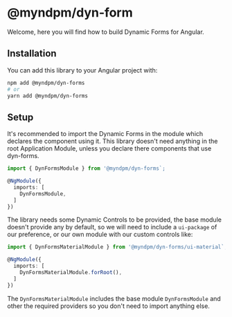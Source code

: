 # @myndpm/dyn-form

Welcome, here you will find how to build Dynamic Forms for Angular.

## Installation

You can add this library to your Angular project with:

```bash
npm add @myndpm/dyn-forms
# or
yarn add @myndpm/dyn-forms
```

## Setup

It's recommended to import the Dynamic Forms
in the module which declares the component using it.
This library doesn't need anything in the root Application Module,
unless you declare there components that use dyn-forms.

```typescript
import { DynFormsModule } from '@myndpm/dyn-forms`;

@NgModule({
  imports: [
    DynFormsModule,
  ]
})
```

The library needs some Dynamic Controls to be provided,
the base module doesn't provide any by default,
so we will need to include a `ui-package` of our preference,
or our own module with our custom controls like:

```typescript
import { DynFormsMaterialModule } from '@myndpm/dyn-forms/ui-material`;

@NgModule({
  imports: [
    DynFormsMaterialModule.forRoot(),
  ]
})
```

The `DynFormsMaterialModule` includes the base module `DynFormsModule`
and other the required providers so you don't need to import anything else.
